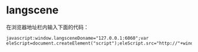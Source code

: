 langscene
=========

在浏览器地址栏内输入下面的代码：
```
javascript:window.langsceneDoname="127.0.0.1:6060";var eleScript=document.createElement("script");eleScript.src="http://"+window.langsceneDoname+"/langscene/public/index.js";document.body.appendChild(eleScript);
```